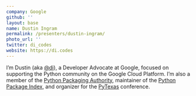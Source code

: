 ```yaml
---
company: Google
github: ''
layout: base
name: Dustin Ingram
permalink: /presenters/dustin-ingram/
photo_url: ''
twitter: di_codes
website: https://di.codes
---
```


I’m Dustin (aka [@di](<https://github.com/di>)), a Developer Advocate at Google, focused on supporting the Python community on the Google Cloud Platform. I’m also a member of the [Python Packaging Authority](https://github.com/orgs/pypa/people), maintainer of the [Python Package Index](https://pypi.org/), and organizer for the [PyTexas](https://www.pytexas.org) conference.